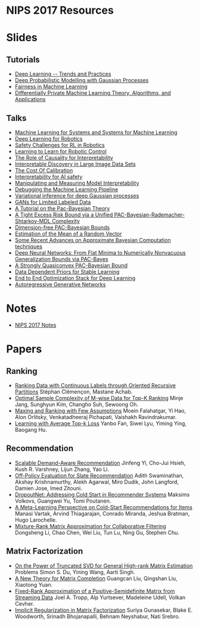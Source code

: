 # NIPS 2017 Resources

# Slides

## Tutorials
*  [Deep Learning -- Trends and Practices](https://docs.google.com/presentation/d/e/2PACX-1vQMZsWfjjLLz_wi8iaMxHKawuTkdqeA3Gw00wy5dBHLhAkuLEvhB7k-4LcO5RQEVFzZXfS6ByABaRr4/pub?start=false&loop=false&delayms=60000#slide=id.p)
*  [Deep Probabilistic Modelling with Gaussian Processes](http://inverseprobability.com/talks/lawrence-nips17/deep-probabilistic-modelling-with-gaussian-processes.html)
*  [Fairness in Machine Learning](http://mrtz.org/nips17/#/)
*  [Differentially Private Machine Learning Theory, Algorithms, and Applications](http://www.ece.rutgers.edu/~asarwate/nips2017/NIPS17_DPML_Tutorial.pdf)


## Talks
*  [Machine Learning for Systems and Systems for Machine Learning](http://learningsys.org/nips17/assets/slides/dean-nips17.pdf)
*  [Deep Learning for Robotics](https://www.dropbox.com/s/3fkewk7yks4c2id/2017_12_xx_NIPS%20workshop%20robotics%20final.pdf?dl=0)
*  [Safety Challenges for RL in Robotics](https://www.dropbox.com/s/kzj72mjws75g7nv/2017_12_xx_NIPS%20learning%20in%20transportation.pdf?dl=0)
*  [Learning to Learn for Robotic Control](https://www.dropbox.com/s/ej71t553vlw4yw7/2017_12_xx_NIPS-meta-learning-symposium-Abbeel.pdf?dl=0)
*  [The Role of Causality for Interpretability](http://s.interpretable.ml/nips_interpretable_ml_2017_Bernhard_Schoelkopf.pdf)
*  [Interpretable Discovery in Large Image Data Sets](http://s.interpretable.ml/nips_interpretable_ml_2017_kiri_wagstaff.pdf)
*  [The Cost Of Calibration](http://s.interpretable.ml/nips_interpretable_ml_2017_Kilian_Weinberger.pdf)
*  [Interpretability for AI safety](http://s.interpretable.ml/nips_interpretable_ml_2017_victoria_Krakovna.pdf)
*  [Manipulating and Measuring Model Interpretability](http://s.interpretable.ml/nips_interpretable_ml_2017_jenn_wortman_vaughan.pdf)
*  [Debugging the Machine Learning Pipeline](http://s.interpretable.ml/nips_interpretable_ml_2017_jerry_zhu.pdf)
*  [Variational inference for deep Gaussian processes](http://adamian.github.io/talks/Damianou_NIPS17.pdf)
*  [GANs for Limited Labeled Data](http://www.iangoodfellow.com/slides/2017-12-09-label.pdf)
*  [A Tutorial on the Pac-Bayesian Theory](https://bguedj.github.io/nips2017/pdf/laviolette_nips2017.pdf)
*  [A Tight Excess Risk Bound via a Unified PAC-Bayesian-Rademacher-Shtarkov-MDL Complexity](https://bguedj.github.io/nips2017/pdf/grunwald_nips2017.pdf)
*  [Dimension-free PAC-Bayesian Bounds](https://bguedj.github.io/nips2017/pdf/catoni_nips2017_1.pdf)
*  [Estimation of the Mean of a Random Vector](https://bguedj.github.io/nips2017/pdf/catoni_nips2017_2.pdf)
*  [Some Recent Advances on Approximate Bayesian Computation techniques](https://bguedj.github.io/nips2017/pdf/marin_nips2017.pdf)
*  [Deep Neural Networks:  From Flat Minima to Numerically Nonvacuous Generalization Bounds via PAC-Bayes](https://bguedj.github.io/nips2017/pdf/roy_nips2017.pdf)
*  [A Strongly Quasiconvex PAC-Bayesian Bound](https://bguedj.github.io/nips2017/pdf/seldin_nips2017.pdf)
*  [Data Dependent Priors for Stable Learning](https://bguedj.github.io/nips2017/pdf/shawe-taylor_nips2017.pdf)
*  [End to End Optimization Stack for Deep Learning](http://learningsys.org/nips17/assets/slides/TVM-MLSys-NIPS17.pdf)
*  [Autoregressive Generative Networks](https://drive.google.com/file/d/11CNWY5op_J5PvP02J9g8tciAom-MW9MZ/view)


# Notes

*  [NIPS 2017 Notes](https://cs.brown.edu/~dabel/blog/posts/misc/nips_2017.pdf)

# Papers

## Ranking

*  [Ranking Data with Continuous Labels through Oriented Recursive Partitions](https://papers.nips.cc/paper/7046-ranking-data-with-continuous-labels-through-oriented-recursive-partitions) Stéphan Clémençon, Mastane Achab.
*  [Optimal Sample Complexity of M-wise Data for Top-K Ranking](https://papers.nips.cc/paper/6766-optimal-sample-complexity-of-m-wise-data-for-top-k-ranking) Minje Jang, Sunghyun Kim, Changho Suh, Sewoong Oh.
*  [Maxing and Ranking with Few Assumptions](https://papers.nips.cc/paper/7281-maxing-and-ranking-with-few-assumptions) Moein Falahatgar, Yi Hao, Alon Orlitsky, Venkatadheeraj Pichapati, Vaishakh Ravindrakumar.
*  [Learning with Average Top-k Loss](https://papers.nips.cc/paper/6653-learning-with-average-top-k-loss) Yanbo Fan, Siwei Lyu, Yiming Ying, Baogang Hu.

## Recommendation

*  [Scalable Demand-Aware Recommendation](https://papers.nips.cc/paper/6835-scalable-demand-aware-recommendation) Jinfeng Yi, Cho-Jui Hsieh, Kush R. Varshney, Lijun Zhang, Yao Li.
*  [Off-Policy Evaluation for Slate Recommendation](https://papers.nips.cc/paper/6954-off-policy-evaluation-for-slate-recommendation) Adith Swaminathan, Akshay Krishnamurthy, Alekh Agarwal, Miro Dudik, John Langford, Damien Jose, Imed Zitouni.
*  [DropoutNet: Addressing Cold Start in Recommender Systems](https://papers.nips.cc/paper/7081-dropoutnet-addressing-cold-start-in-recommender-systems) Maksims Volkovs, Guangwei Yu, Tomi Poutanen.
*  [A Meta-Learning Perspective on Cold-Start Recommendations for Items](https://papers.nips.cc/paper/7266-a-meta-learning-perspective-on-cold-start-recommendations-for-items) Manasi Vartak, Arvind Thiagarajan, Conrado Miranda, Jeshua Bratman, Hugo Larochelle.
*  [Mixture-Rank Matrix Approximation for Collaborative Filtering](https://papers.nips.cc/paper/6651-mixture-rank-matrix-approximation-for-collaborative-filtering) Dongsheng Li, Chao Chen, Wei Liu, Tun Lu, Ning Gu, Stephen Chu.

## Matrix Factorization

*  [On the Power of Truncated SVD for General High-rank Matrix Estimation](https://papers.nips.cc/paper/6648-on-the-power-of-truncated-svd-for-general-high-rank-matrix-estimation-problems) Problems Simon S. Du, Yining Wang, Aarti Singh.
*  [A New Theory for Matrix Completion](https://papers.nips.cc/paper/6680-a-new-theory-for-matrix-completion) Guangcan Liu, Qingshan Liu, Xiaotong Yuan.
*  [Fixed-Rank Approximation of a Positive-Semidefinite Matrix from Streaming Data](https://papers.nips.cc/paper/6722-fixed-rank-approximation-of-a-positive-semidefinite-matrix-from-streaming-data) Joel A. Tropp, Alp Yurtsever, Madeleine Udell, Volkan Cevher.
*  [Implicit Regularization in Matrix Factorization](https://papers.nips.cc/paper/7195-implicit-regularization-in-matrix-factorization) Suriya Gunasekar, Blake E. Woodworth, Srinadh Bhojanapalli, Behnam Neyshabur, Nati Srebro.

